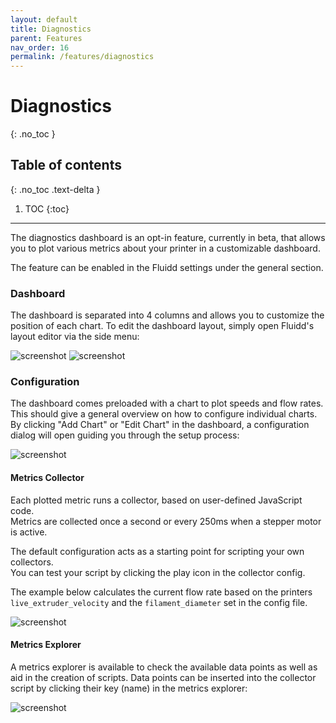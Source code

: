 ```yaml
---
layout: default
title: Diagnostics
parent: Features
nav_order: 16
permalink: /features/diagnostics
---
```


# Diagnostics
{: .no_toc }

## Table of contents
{: .no_toc .text-delta }

1. TOC
{:toc}

---

The diagnostics dashboard is an opt-in feature, currently in beta, that allows
you to plot various metrics about your printer in a customizable dashboard.

The feature can be enabled in the Fluidd settings under the general section.

### Dashboard
The dashboard is separated into 4 columns and allows you to customize the
position of each chart. To edit the dashboard layout, simply open Fluidd's
layout editor via the side menu:

![screenshot](/assets/images/side_menu.png)
![screenshot](/assets/images/adjust_layout.png)

### Configuration
The dashboard comes preloaded with a chart to plot speeds and flow rates.  
This should give a general overview on how to configure individual charts.  
By clicking "Add Chart" or "Edit Chart" in the dashboard, a configuration
dialog will open guiding you through the setup process:

![screenshot](/assets/images/diagnostics_edit_card.png)

#### Metrics Collector
Each plotted metric runs a collector, based on user-defined JavaScript code.  
Metrics are collected once a second or every 250ms when a stepper motor is active.

The default configuration acts as a starting point for scripting your own collectors.  
You can test your script by clicking the play icon in the collector config.

The example below calculates the current flow rate based on the printers
`live_extruder_velocity` and the `filament_diameter` set in the config file.

![screenshot](/assets/images/diagnostics_collector_config.png)

#### Metrics Explorer

A metrics explorer is available to check the available data points as well as
aid in the creation of scripts. Data points can be inserted into the collector
script by clicking their key (name) in the metrics explorer:

![screenshot](/assets/images/diagnostics_metrics_explorer.png)
